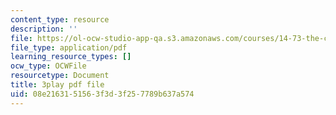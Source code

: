 ```yaml
---
content_type: resource
description: ''
file: https://ol-ocw-studio-app-qa.s3.amazonaws.com/courses/14-73-the-challenge-of-world-poverty-spring-2011/08e2163151563f3d3f257789b637a574_Yh6r3I821ng.pdf
file_type: application/pdf
learning_resource_types: []
ocw_type: OCWFile
resourcetype: Document
title: 3play pdf file
uid: 08e21631-5156-3f3d-3f25-7789b637a574
---
```

